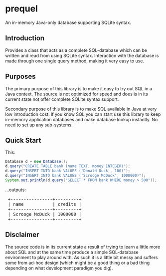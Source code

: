 prequel
=======
An in-memory Java-only database supporting SQLite syntax.

Introduction
------------

Provides a class that acts as a complete SQL-database which can be written and read from using SQLite syntax. Interaction with the database is made through one single query method, making it very easy to use.

Purposes
--------

The primary purpose of this library is to make it easy to try out SQL in a Java context. The source is not optimized for speed and does is in its current state not offer complete SQLite syntax support.

Secondary purpose of this library is to make SQL available in Java at very low introduction cost. If you know SQL you can start use this library to keep in-memory application databases and make database lookup instantly. No need to set up any sub-systems.

Quick Start
-----------

This:
```java
Database d = new Database();
d.query("CREATE TABLE bank (name TEXT, money INTEGER)");
d.query("INSERT INTO bank VALUES ('Donald Duck', 100)");
d.query("INSERT INTO bank VALUES ('Scrooge McDuck', 1000000)");
System.out.println(d.query("SELECT * FROM bank WHERE money > 500"));
```

...outputs:
<pre>
 +----------------+---------+
 | name           | credits |
 +----------------+---------+
 | Scrooge McDuck | 1000000 |
 +----------------+---------+
</pre>

Disclaimer
----------

The source code is in its current state a result of trying to learn a little more about SQL and at the same time produce a simple SQL-database environment to play around with. As such it is a little bit messy and suffers some from ad-hoc design (which might be a good thing or a bad thing depending on what development paradigm you dig). 
